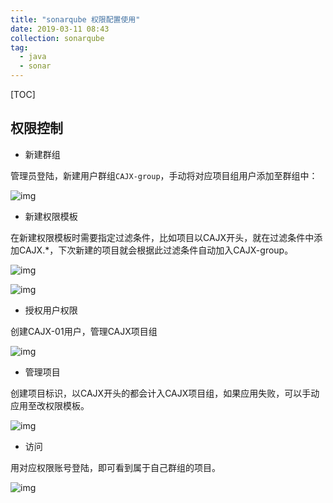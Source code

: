 ```yaml
---
title: "sonarqube 权限配置使用"
date: 2019-03-11 08:43
collection: sonarqube
tag: 
  - java
  - sonar
---
```


[TOC]

## 权限控制

- 新建群组 

管理员登陆，新建用户群组`CAJX-group`，手动将对应项目组用户添加至群组中：

![img](/sonarqube/sonarqube2.jpg)

- 新建权限模板 

在新建权限模板时需要指定过滤条件，比如项目以CAJX开头，就在过滤条件中添加CAJX.*，下次新建的项目就会根据此过滤条件自动加入CAJX-group。 

![img](/sonarqube/sonarqube1.jpg)

![img](/sonarqube/sonarqube5.jpg)

- 授权用户权限

创建CAJX-01用户，管理CAJX项目组

![img](/sonarqube/sonarqube3.jpg)

- 管理项目

创建项目标识，以CAJX开头的都会计入CAJX项目组，如果应用失败，可以手动应用至改权限模板。

![img](/sonarqube/sonarqube6.jpg)

- 访问

用对应权限账号登陆，即可看到属于自己群组的项目。

![img](/sonarqube/sonarqube7.jpg)